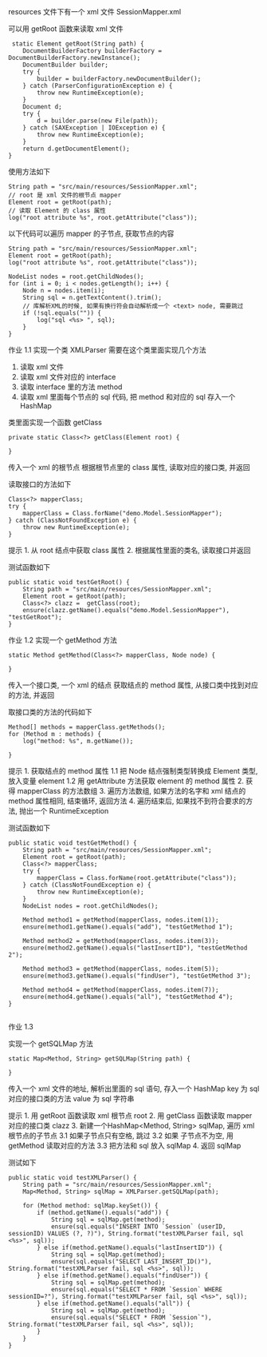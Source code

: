 resources 文件下有一个 xml 文件 SessionMapper.xml

可以用 getRoot 函数来读取 xml 文件
```
 static Element getRoot(String path) {
    DocumentBuilderFactory builderFactory = DocumentBuilderFactory.newInstance();
    DocumentBuilder builder;
    try {
        builder = builderFactory.newDocumentBuilder();
    } catch (ParserConfigurationException e) {
        throw new RuntimeException(e);
    }
    Document d;
    try {
        d = builder.parse(new File(path));
    } catch (SAXException | IOException e) {
        throw new RuntimeException(e);
    }
    return d.getDocumentElement();
}
```

使用方法如下

```
String path = "src/main/resources/SessionMapper.xml";
// root 是 xml 文件的根节点 mapper
Element root = getRoot(path);
// 读取 Element 的 class 属性
log("root attribute %s", root.getAttribute("class"));
```

以下代码可以遍历 mapper 的子节点, 获取节点的内容

```
String path = "src/main/resources/SessionMapper.xml";
Element root = getRoot(path);
log("root attribute %s", root.getAttribute("class"));

NodeList nodes = root.getChildNodes();
for (int i = 0; i < nodes.getLength(); i++) {
    Node n = nodes.item(i);
    String sql = n.getTextContent().trim();
    // 库解析XML的时候, 如果有换行符会自动解析成一个 <text> node, 需要跳过
    if (!sql.equals("")) {
        log("sql <%s> ", sql);
    }
}
```

作业 1.1
实现一个类 XMLParser 
需要在这个类里面实现几个方法
1. 读取 xml 文件
2. 读取 xml 文件对应的 interface 
3. 读取 interface 里的方法 method
4. 读取 xml 里面每个节点的 sql 代码, 把 method 和对应的 sql 存入一个 HashMap


类里面实现一个函数 getClass
```
private static Class<?> getClass(Element root) {

}
```
传入一个 xml 的根节点
根据根节点里的 class 属性, 读取对应的接口类, 并返回

读取接口的方法如下

```
Class<?> mapperClass;
try {
    mapperClass = Class.forName("demo.Model.SessionMapper");
} catch (ClassNotFoundException e) {
    throw new RuntimeException(e);
}
```

提示
    1. 从 root 结点中获取 class 属性
    2. 根据属性里面的类名, 读取接口并返回

测试函数如下
```
public static void testGetRoot() {
    String path = "src/main/resources/SessionMapper.xml";
    Element root = getRoot(path);
    Class<?> clazz =  getClass(root);
    ensure(clazz.getName().equals("demo.Model.SessionMapper"), "testGetRoot");
}
```


作业 1.2
实现一个 getMethod 方法
```
static Method getMethod(Class<?> mapperClass, Node node) {

}
```
传入一个接口类, 一个 xml 的结点
获取结点的 method 属性, 从接口类中找到对应的方法, 并返回

取接口类的方法的代码如下

```
Method[] methods = mapperClass.getMethods();
for (Method m : methods) {
    log("method: %s", m.getName());
    
}

``` 

提示
    1. 获取结点的 method 属性
        1.1 把 Node 结点强制类型转换成 Element 类型, 放入变量 element
        1.2 用 getAttribute 方法获取 element 的 method 属性
     2. 获得 mapperClass 的方法数组
     3. 遍历方法数组, 如果方法的名字和 xml 结点的 method 属性相同, 结束循环, 返回方法
     4. 遍历结束后, 如果找不到符合要求的方法, 抛出一个 RuntimeException


测试函数如下

```
public static void testGetMethod() {
    String path = "src/main/resources/SessionMapper.xml";
    Element root = getRoot(path);
    Class<?> mapperClass;
    try {
        mapperClass = Class.forName(root.getAttribute("class"));
    } catch (ClassNotFoundException e) {
        throw new RuntimeException(e);
    }
    NodeList nodes = root.getChildNodes();

    Method method1 = getMethod(mapperClass, nodes.item(1));
    ensure(method1.getName().equals("add"), "testGetMethod 1");

    Method method2 = getMethod(mapperClass, nodes.item(3));
    ensure(method2.getName().equals("lastInsertID"), "testGetMethod 2");

    Method method3 = getMethod(mapperClass, nodes.item(5));
    ensure(method3.getName().equals("findUser"), "testGetMethod 3");

    Method method4 = getMethod(mapperClass, nodes.item(7));
    ensure(method4.getName().equals("all"), "testGetMethod 4");
}
    
```

作业 1.3

实现一个 getSQLMap 方法
```
static Map<Method, String> getSQLMap(String path) {

}
```

传入一个 xml 文件的地址, 解析出里面的 sql 语句, 存入一个  HashMap
key 为 sql 对应的接口类的方法
value 为 sql 字符串

提示
    1. 用 getRoot 函数读取 xml 根节点 root 
    2. 用 getClass 函数读取 mapper 对应的接口类 clazz
    3. 新建一个HashMap<Method, String> sqlMap,  遍历 xml 根节点的子节点
        3.1 如果子节点只有空格, 跳过
        3.2 如果 子节点不为空, 用 getMethod 读取对应的方法
        3.3 把方法和 sql 放入 sqlMap
    4. 返回 sqlMap

测试如下
```
public static void testXMLParser() {
    String path = "src/main/resources/SessionMapper.xml";
    Map<Method, String> sqlMap = XMLParser.getSQLMap(path);

    for (Method method: sqlMap.keySet()) {
        if (method.getName().equals("add")) {
            String sql = sqlMap.get(method);
            ensure(sql.equals("INSERT INTO `Session` (userID, sessionID) VALUES (?, ?)"), String.format("testXMLParser fail, sql <%s>", sql));
        } else if(method.getName().equals("lastInsertID")) {
            String sql = sqlMap.get(method);
            ensure(sql.equals("SELECT LAST_INSERT_ID()"), String.format("testXMLParser fail, sql <%s>", sql));
        } else if(method.getName().equals("findUser")) {
            String sql = sqlMap.get(method);
            ensure(sql.equals("SELECT * FROM `Session` WHERE sessionID=?"), String.format("testXMLParser fail, sql <%s>", sql));
        } else if(method.getName().equals("all")) {
            String sql = sqlMap.get(method);
            ensure(sql.equals("SELECT * FROM `Session`"), String.format("testXMLParser fail, sql <%s>", sql));
        }
    }
}
```